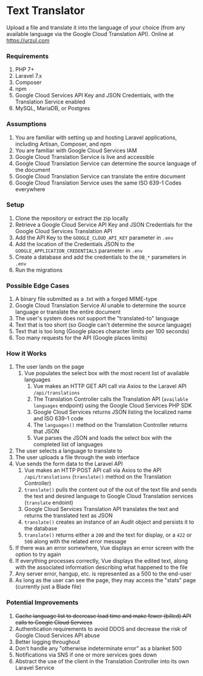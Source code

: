 # Text Translator

Upload a file and translate it into the language of your choice (from any available language via the Google Cloud Translation API). Online at https://urzul.com

### Requirements
1. PHP 7+
1. Laravel 7.x
1. Composer
1. npm 
1. Google Cloud Services API Key and JSON Credentials, with the Translation Service enabled
1. MySQL, MariaDB, or Postgres

### Assumptions 
1. You are familiar with setting up and hosting Laravel applications, including Artisan, Composer, and npm
1. You are familiar with Google Cloud Services IAM 
1. Google Cloud Translation Service is live and accessible
1. Google Cloud Translation Service can determine the source language of the document
1. Google Cloud Translation Service can translate the entire document
1. Google Cloud Translation Service uses the same ISO 639-1 Codes everywhere

### Setup
1. Clone the repository or extract the zip locally 
1. Retrieve a Google Cloud Service API Key and JSON Credentials for the Google Cloud Services Translation API
1. Add the API Key to the `GOOGLE_CLOUD_API_KEY` parameter in `.env`
1. Add the location of the Credentials JSON to the `GOOGLE_APPLICATION_CREDENTIALS` parameter in `.env`
1. Create a database and add the credentials to the `DB_*` parameters in `.env`
1. Run the migrations

### Possible Edge Cases
1. A binary file submitted as a .txt with a forged MIME-type
1. Google Cloud Translation Service AI unable to determine the source language or translate the entire document
1. The user's system does not support the "translated-to" language
1. Text that is too short (so Google can't determine the source language)
1. Text that is too long (Google places character limits per 100 seconds)
1. Too many requests for the API (Google places limits)

### How it Works
1. The user lands on the page
    1. Vue populates the select box with the most recent list of available languages
        1. Vue makes an HTTP GET API call via Axios to the Laravel API `/api/translations`
        1. The Translation Controller calls the Translation API (`available languages` endpoint) using the Google Cloud Services PHP SDK
        1. Google Cloud Services returns JSON listing the localized name and ISO 639-1 code
        1. The `languages()` method on the Translation Controller returns that JSON
        1. Vue parses the JSON and loads the select box with the completed list of languages
1. The user selects a language to translate to
1. The user uploads a file through the web interface 
1. Vue sends the form data to the Laravel API
    1. Vue makes an HTTP POST API call via Axios to the API `/api/translations` (`translate()` method on the Translation Controller)
    1. `translate()` pulls the content out of the out of the text file and sends the text and desired language to Google Cloud Translation services (`translate` endoint)
    1. Google Cloud Services Translation API translates the text and returns the translated text as JSON
    1. `translate()` creates an instance of an Audit object and persists it to the database
    1. `translate()` returns either a `200` and the text for display, or a `422` or `500` along with the related error message
1. If there was an error somewhere, Vue displays an error screen with the option to try again
1. If everything processes correctly, Vue displays the edited text, along with the associated information describing what happened to the file 
1. Any server error, hangup, etc. is represented as a 500 to the end-user
1. As long as the user can see the page, they may access the "stats" page (currently just a Blade file)

### Potential Improvements
1. ~~Cache language list to decrease load time and make fewer (billed) API calls to Google Cloud Services~~
1. Authentication requirements to avoid DDOS and decrease the risk of Google Cloud Services API abuse
1. Better logging throughout
1. Don't handle any "otherwise indeterminate error" as a blanket 500
1. Notifications via SNS if one or more services goes down
1. Abstract the use of the client in the Translation Controller into its own Laravel Service

